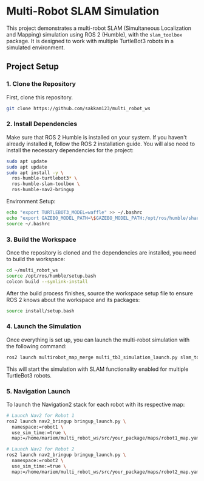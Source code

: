 # Multi-Robot SLAM Simulation

This project demonstrates a multi-robot SLAM (Simultaneous Localization and Mapping) simulation using ROS 2 (Humble), with the `slam_toolbox` package. It is designed to work with multiple TurtleBot3 robots in a simulated environment.

## Project Setup

### 1. Clone the Repository

First, clone this repository.

```bash
git clone https://github.com/sakkam123/multi_robot_ws
```
### 2. Install Dependencies
Make sure that ROS 2 Humble is installed on your system. If you haven't already installed it, follow the ROS 2 installation guide.
You will also need to install the necessary dependencies for the project:
```bash
sudo apt update
sudo apt update
sudo apt install -y \
  ros-humble-turtlebot3* \
  ros-humble-slam-toolbox \
  ros-humble-nav2-bringup 
```
Environment Setup:
```bash
echo "export TURTLEBOT3_MODEL=waffle" >> ~/.bashrc
echo "export GAZEBO_MODEL_PATH=\$GAZEBO_MODEL_PATH:/opt/ros/humble/share/turtlebot3_gazebo/models" >> ~/.bashrc
source ~/.bashrc
```
### 3. Build the Workspace
Once the repository is cloned and the dependencies are installed, you need to build the workspace:
```bash
cd ~/multi_robot_ws
source /opt/ros/humble/setup.bash
colcon build --symlink-install
```
After the build process finishes, source the workspace setup file to ensure ROS 2 knows about the workspace and its packages:
```bash
source install/setup.bash
```
### 4. Launch the Simulation
Once everything is set up, you can launch the multi-robot simulation with the following command:
```bash
ros2 launch multirobot_map_merge multi_tb3_simulation_launch.py slam_toolbox:=True
```
This will start the simulation with SLAM functionality enabled for multiple TurtleBot3 robots.
### 5. Navigation Launch

To launch the Navigation2 stack for each robot with its respective map:

```bash
# Launch Nav2 for Robot 1
ros2 launch nav2_bringup bringup_launch.py \
  namespace:=robot1 \
  use_sim_time:=true \
  map:=/home/mariem/multi_robot_ws/src/your_package/maps/robot1_map.yaml

# Launch Nav2 for Robot 2
ros2 launch nav2_bringup bringup_launch.py \
  namespace:=robot2 \
  use_sim_time:=true \
  map:=/home/mariem/multi_robot_ws/src/your_package/maps/robot2_map.yaml
```
